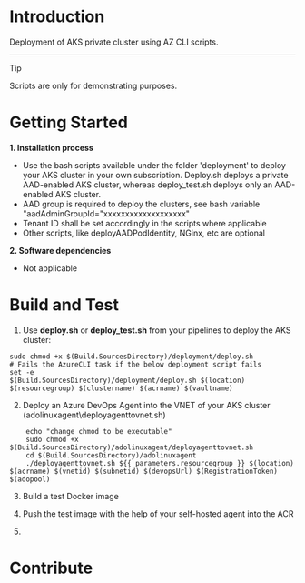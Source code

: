 # Introduction

Deployment of AKS private cluster using AZ CLI scripts.

---
> [!TIP]
> Scripts are only for demonstrating purposes.

# Getting Started

**1. Installation process**

- Use the bash scripts available under the folder 'deployment' to deploy your AKS cluster in your own subscription. Deploy.sh deploys a private AAD-enabled AKS cluster, whereas deploy_test.sh deploys only an AAD-enabled AKS cluster.
- AAD group is required to deploy the clusters, see bash variable "aadAdminGroupId="xxxxxxxxxxxxxxxxxxx"
- Tenant ID shall be set accordingly in the scripts where applicable
- Other scripts, like deployAADPodIdentity, NGinx, etc are optional

**2. Software dependencies**

- Not applicable

# Build and Test

1. Use **deploy.sh** or **deploy_test.sh** from your pipelines to deploy the AKS cluster:

```echo "change chmod to be executable"
sudo chmod +x $(Build.SourcesDirectory)/deployment/deploy.sh
# Fails the AzureCLI task if the below deployment script fails   
set -e
$(Build.SourcesDirectory)/deployment/deploy.sh $(location) $(resourcegroup) $(clustername) $(acrname) $(vaultname)
```

2. Deploy an Azure DevOps Agent into the VNET of your AKS cluster (adolinuxagent\deployagenttovnet.sh)
``` set -e
    echo "change chmod to be executable"
    sudo chmod +x $(Build.SourcesDirectory)/adolinuxagent/deployagenttovnet.sh
    cd $(Build.SourcesDirectory)/adolinuxagent
    ./deployagenttovnet.sh ${{ parameters.resourcegroup }} $(location) $(acrname) $(vnetid) $(subnetid) $(devopsUrl) $(RegistrationToken) $(adopool)
```

3. Build a test Docker image

4. Push the test image with the help of your self-hosted agent into the ACR

5. 


# Contribute
